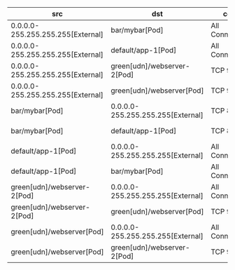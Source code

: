 | src | dst | conn | network | 
|-----|-----|------|------|
| 0.0.0.0-255.255.255.255[External] | bar/mybar[Pod] | All Connections | pod-network | 
| 0.0.0.0-255.255.255.255[External] | default/app-1[Pod] | All Connections | pod-network | 
| 0.0.0.0-255.255.255.255[External] | green[udn]/webserver-2[Pod] | TCP 9001 | green | 
| 0.0.0.0-255.255.255.255[External] | green[udn]/webserver[Pod] | TCP 9001 | green | 
| bar/mybar[Pod] | 0.0.0.0-255.255.255.255[External] | TCP 8080 | pod-network | 
| bar/mybar[Pod] | default/app-1[Pod] | TCP 8080 | pod-network | 
| default/app-1[Pod] | 0.0.0.0-255.255.255.255[External] | All Connections | pod-network | 
| default/app-1[Pod] | bar/mybar[Pod] | All Connections | pod-network | 
| green[udn]/webserver-2[Pod] | 0.0.0.0-255.255.255.255[External] | All Connections | green | 
| green[udn]/webserver-2[Pod] | green[udn]/webserver[Pod] | TCP 9001 | green | 
| green[udn]/webserver[Pod] | 0.0.0.0-255.255.255.255[External] | All Connections | green | 
| green[udn]/webserver[Pod] | green[udn]/webserver-2[Pod] | TCP 9001 | green | 
